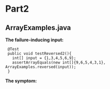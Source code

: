 # Part2
## ArrayExamples.java
**The failure-inducing input:**
```
 @Test
 public void testReversed2(){
   int[] input = {1,3,4,5,6,9};
   assertArrayEquals(new int[]{9,6,5,4,3,1}, ArrayExamples.reversed(input));
 }
 ```
**The symptom:**




